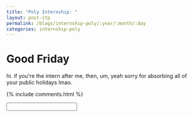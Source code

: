 ```yaml
---
title: "Poly Internship: "
layout: post-itp
permalink: /blogs/internship-poly/:year/:month/:day
categories: internship-poly
---
```

# Good Friday

hi. if you're the intern after me, then, um, yeah sorry for absorbing all of your public holidays lmao.


{% include comments.html %}

<input id="password-input" type="password" class="text-secret" onkeyup="unlock()">

<span class="disable-selection" id="truth" style="display:block;"></span>